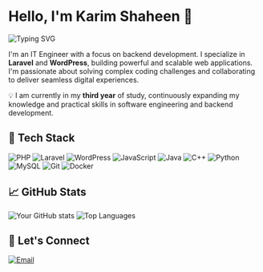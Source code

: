 # Hello, I'm Karim Shaheen 👋

![Typing SVG](https://readme-typing-svg.herokuapp.com?font=Fira+Code&size=24&pause=1000&color=00C9FF&width=435&lines=Backend+Developer;Laravel+%26+WordPress+Specialist;Passionate+about+Clean+Code;Always+Learning+New+Tech)

I'm an IT Engineer with a focus on backend development. I specialize in **Laravel** and **WordPress**, building powerful and scalable web applications. I'm passionate about solving complex coding challenges and collaborating to deliver seamless digital experiences.

💡 I am currently in my **third year** of study, continuously expanding my knowledge and practical skills in software engineering and backend development.

## 🚀 Tech Stack
![PHP](https://img.shields.io/badge/PHP-777BB4?style=for-the-badge&logo=php&logoColor=white)
![Laravel](https://img.shields.io/badge/Laravel-FF2D20?style=for-the-badge&logo=laravel&logoColor=white)
![WordPress](https://img.shields.io/badge/WordPress-21759B?style=for-the-badge&logo=wordpress&logoColor=white)
![JavaScript](https://img.shields.io/badge/JavaScript-F7DF1E?style=for-the-badge&logo=javascript&logoColor=black)
![Java](https://img.shields.io/badge/Java-007396?style=for-the-badge&logo=java&logoColor=white)
![C++](https://img.shields.io/badge/C++-00599C?style=for-the-badge&logo=c%2B%2B&logoColor=white)
![Python](https://img.shields.io/badge/Python-3776AB?style=for-the-badge&logo=python&logoColor=white)
![MySQL](https://img.shields.io/badge/MySQL-4479A1?style=for-the-badge&logo=mysql&logoColor=white)
![Git](https://img.shields.io/badge/Git-F05032?style=for-the-badge&logo=git&logoColor=white)
![Docker](https://img.shields.io/badge/Docker-2496ED?style=for-the-badge&logo=docker&logoColor=white)

## 📈 GitHub Stats
![Your GitHub stats](https://github-readme-stats.vercel.app/api?username=kareem-sh&show_icons=true&theme=radical)
![Top Languages](https://github-readme-stats.vercel.app/api/top-langs/?username=kareem-s&layout=compact&theme=radical)

## 🤝 Let's Connect
[![Email](https://img.shields.io/badge/Email-D14836?style=for-the-badge&logo=gmail&logoColor=white)](mailto:karimshaheen467@gmail.com)
